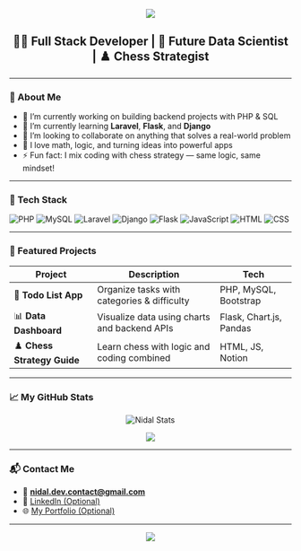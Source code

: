 <!-- Banner Image -->
<p align="center">
  <img src="https://capsule-render.vercel.app/api?type=waving&color=0D1117&height=250&section=header&text=Hi%20I'm%20Nidal%20Hasnaoui!&fontSize=40&fontColor=58A6FF&animation=fadeIn" />
</p>


<!-- Introduction -->
<h2 align="center">👨‍💻 Full Stack Developer | 🧠 Future Data Scientist | ♟️ Chess Strategist</h2>




---
### 🧠 About Me

- 🔭 I’m currently working on building backend projects with PHP & SQL  
- 🌱 I’m currently learning **Laravel**, **Flask**, and **Django**  
- 👯 I’m looking to collaborate on anything that solves a real-world problem  
- 🧠 I love math, logic, and turning ideas into powerful apps  
- ⚡ Fun fact: I mix coding with chess strategy — same logic, same mindset!

---

### 🚀 Tech Stack

![PHP](https://img.shields.io/badge/PHP-777BB4?style=for-the-badge&logo=php&logoColor=white)
![MySQL](https://img.shields.io/badge/MySQL-00000F?style=for-the-badge&logo=mysql&logoColor=white)
![Laravel](https://img.shields.io/badge/Laravel-E74430?style=for-the-badge&logo=laravel&logoColor=white)
![Django](https://img.shields.io/badge/Django-092E20?style=for-the-badge&logo=django&logoColor=white)
![Flask](https://img.shields.io/badge/Flask-000000?style=for-the-badge&logo=flask&logoColor=white)
![JavaScript](https://img.shields.io/badge/JavaScript-F7DF1E?style=for-the-badge&logo=javascript&logoColor=black)
![HTML](https://img.shields.io/badge/HTML-E34F26?style=for-the-badge&logo=html5&logoColor=white)
![CSS](https://img.shields.io/badge/CSS-1572B6?style=for-the-badge&logo=css3&logoColor=white)

---

### 📂 Featured Projects

| Project | Description | Tech |
|--------|-------------|------|
| 📝 **Todo List App** | Organize tasks with categories & difficulty | PHP, MySQL, Bootstrap |
| 📊 **Data Dashboard** | Visualize data using charts and backend APIs | Flask, Chart.js, Pandas |
| ♟️ **Chess Strategy Guide** | Learn chess with logic and coding combined | HTML, JS, Notion |

---

### 📈 My GitHub Stats

<p align="center">
  <img src="https://github-readme-stats.vercel.app/api?username=Nidal-Hasnaoui-zed&show_icons=true&theme=radical" alt="Nidal Stats" />
</p>

<p align="center">
  <img src="https://github-readme-stats.vercel.app/api/top-langs/?username=Nidal-Hasnaoui-zed&layout=compact&theme=radical" />
</p>


---

### 📬 Contact Me

- 📧 **nidal.dev.contact@gmail.com**  
- 💼 [LinkedIn (Optional)](https://www.linkedin.com)  
- 🌐 [My Portfolio (Optional)](https://your-portfolio-link.com)


---



<p align="center">
  <img src="https://capsule-render.vercel.app/api?type=waving&color=gradient&height=120&section=footer"/>
</p>
